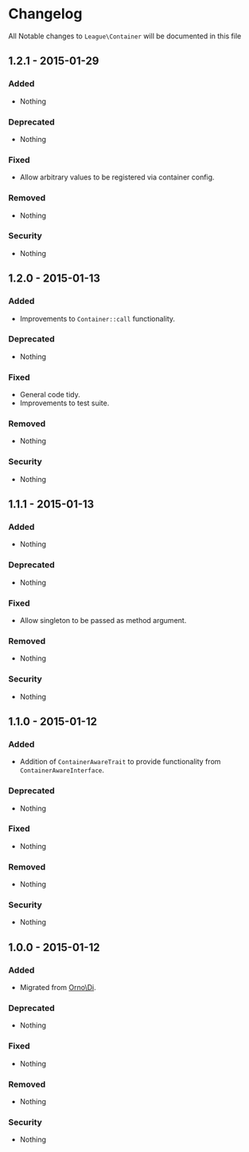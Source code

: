 # Changelog

All Notable changes to `League\Container` will be documented in this file

## 1.2.1 - 2015-01-29

### Added
- Nothing

### Deprecated
- Nothing

### Fixed
- Allow arbitrary values to be registered via container config.

### Removed
- Nothing

### Security
- Nothing

## 1.2.0 - 2015-01-13

### Added
- Improvements to `Container::call` functionality.

### Deprecated
- Nothing

### Fixed
- General code tidy.
- Improvements to test suite.

### Removed
- Nothing

### Security
- Nothing

## 1.1.1 - 2015-01-13

### Added
- Nothing

### Deprecated
- Nothing

### Fixed
- Allow singleton to be passed as method argument.

### Removed
- Nothing

### Security
- Nothing

## 1.1.0 - 2015-01-12

### Added
- Addition of `ContainerAwareTrait` to provide functionality from `ContainerAwareInterface`.

### Deprecated
- Nothing

### Fixed
- Nothing

### Removed
- Nothing

### Security
- Nothing

## 1.0.0 - 2015-01-12

### Added
- Migrated from [Orno\Di](https://github.com/orno/di).

### Deprecated
- Nothing

### Fixed
- Nothing

### Removed
- Nothing

### Security
- Nothing
